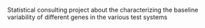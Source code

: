 Statistical consulting project about the characterizing the baseline variability of different genes in the various test systems
